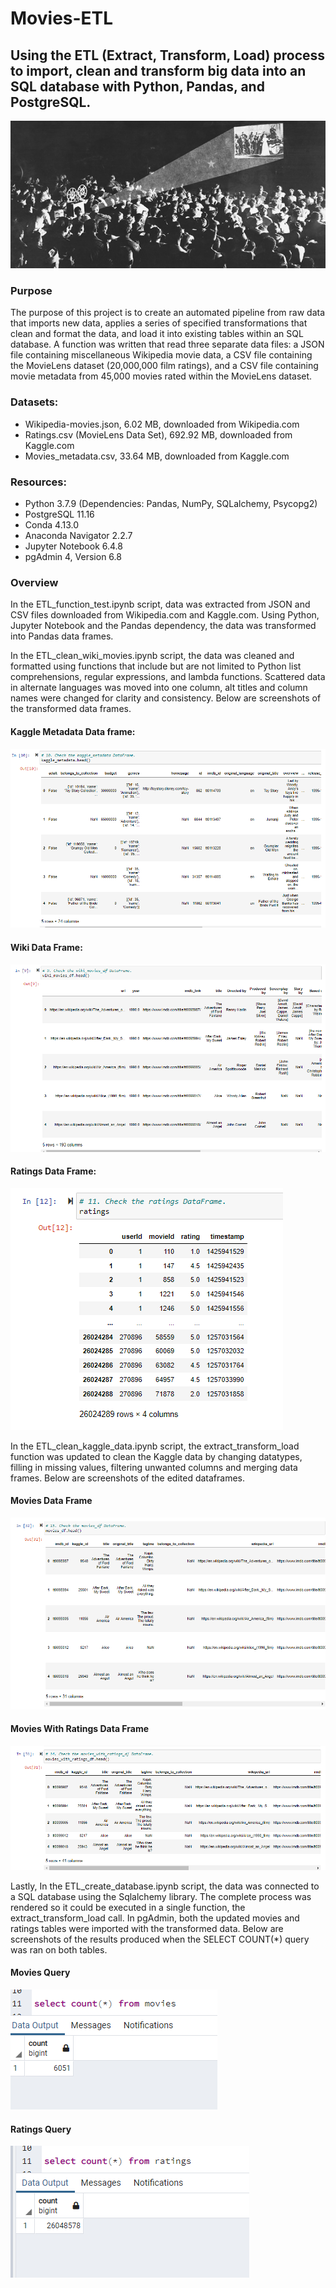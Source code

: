 # Movies-ETL

## Using the ETL (Extract, Transform, Load) process to import, clean and transform big data into an SQL database with Python, Pandas, and PostgreSQL. 

![](Resources/Movies_IMAGE.png)

### Purpose

The purpose of this project is to create an automated pipeline from raw data that imports new data, applies a series of specified transformations that clean and format the data, and load it into existing tables within an SQL database. A function was written that read three separate data files: a JSON file containing miscellaneous Wikipedia movie data, a CSV file containing the MovieLens dataset (20,000,000 film ratings), and a CSV file containing movie metadata from 45,000 movies rated within the MovieLens dataset. 

### Datasets:
*	Wikipedia-movies.json, 6.02 MB, downloaded from Wikipedia.com
*	Ratings.csv (MovieLens Data Set), 692.92 MB, downloaded from Kaggle.com
* Movies_metadata.csv, 33.64 MB, downloaded from Kaggle.com

### Resources:
* Python 3.7.9 (Dependencies: Pandas, NumPy, SQLalchemy, Psycopg2)
*	PostgreSQL 11.16
*	Conda 4.13.0
*	Anaconda Navigator 2.2.7
*	Jupyter Notebook 6.4.8
*	pgAdmin 4, Version 6.8

### Overview

In the ETL_function_test.ipynb script, data was extracted from JSON and CSV files downloaded from Wikipedia.com and Kaggle.com. Using Python, Jupyter Notebook and the Pandas dependency, the data was transformed into Pandas data frames.

In the ETL_clean_wiki_movies.ipynb script, the data was cleaned and formatted using functions that include but are not limited to Python list comprehensions, regular expressions, and lambda functions. Scattered data in alternate languages was moved into one column, alt titles and column names were changed for clarity and consistency. Below are screenshots of the transformed data frames. 

#### Kaggle Metadata Data frame:
![](Resources/kaggle_metadata_screenshot.png)

#### Wiki Data Frame:

![](Resources/wiki_movies_df_screenshot.png)

#### Ratings Data Frame:

![](Resources/ratings_screenshot.png)

In the ETL_clean_kaggle_data.ipynb script, the extract_transform_load function was updated to clean the Kaggle data by changing datatypes, filling in missing values, filtering unwanted columns and merging data frames. Below are screenshots of the edited dataframes. 

#### Movies Data Frame
![](Resources/movies_df_head_screenshot.png)

#### Movies With Ratings Data Frame
![](Resources/movies_with_ratings_df_screenshot.png)

Lastly, In the ETL_create_database.ipynb script, the data was connected to a SQL database using the Sqlalchemy library. The complete process was rendered so it could be executed in a single function, the extract_transform_load call. In pgAdmin, both the updated movies and ratings tables were imported with the transformed data. Below are screenshots of the results produced when the SELECT COUNT(*) query was ran on both tables. 

#### Movies Query
![](Resources/movies_rows_query.png)

#### Ratings Query
![](Resources/Ratingsquery.png)
